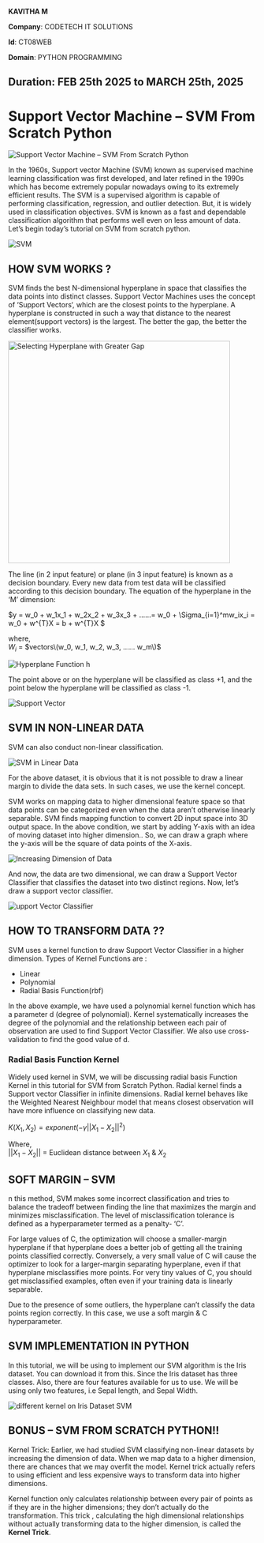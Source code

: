 **KAVITHA M**  

**Company**: CODETECH IT SOLUTIONS  

**Id**: CT08WEB

**Domain**: PYTHON PROGRAMMING 

**Duration**: FEB 25th 2025 to MARCH 25th, 2025
----

# Support Vector Machine – SVM From Scratch Python

![Support Vector Machine – SVM From Scratch Python](https://user-images.githubusercontent.com/40186859/186307013-a414ceb5-c413-47c8-8979-b5679160cc80.png)

In the 1960s, Support vector Machine (SVM) known as supervised machine learning classification was first developed, and later refined in the 1990s which has become extremely popular nowadays owing to its extremely efficient results. The SVM is a supervised algorithm is capable of performing classification, regression, and outlier detection. But, it is widely used in classification objectives. SVM is known as a fast and dependable classification algorithm that performs well even on less amount of data. Let’s begin today’s tutorial on SVM from scratch python.

![SVM](https://user-images.githubusercontent.com/40186859/186307570-c7c4c74f-c1ee-4b9a-bb27-c8bc84a740a7.png)

## HOW SVM WORKS ?

SVM finds the best N-dimensional hyperplane in space that classifies the data points into distinct classes. Support Vector Machines uses the concept of ‘Support Vectors‘, which are the closest points to the hyperplane. A hyperplane is constructed in such a way that distance to the nearest element(support vectors) is the largest. The better the gap, the better the classifier works.

<img src="https://user-images.githubusercontent.com/40186859/186307734-76e3ac6c-85de-45a3-9a43-be8da8d8cf7f.png" alt = "Selecting Hyperplane with Greater Gap" width="450">

The line (in 2 input feature) or plane (in 3 input feature) is known as a decision boundary. Every new data from test data will be classified according to this decision boundary. The equation of the hyperplane in the ‘M’ dimension:

$y = w_0 + w_1x_1 + w_2x_2 + w_3x_3 + ......= w_0 + \Sigma_{i=1}^mw_ix_i = w_0 + w^{T}X = b + w^{T}X $

where, <br>
$W_i$ = $vectors\(w_0, w_1, w_2, w_3, ...... w_m\)$

![Hyperplane Function h](https://user-images.githubusercontent.com/40186859/187906252-5809efe7-c7c6-4c51-877f-f4e1cb23d545.png)

The point above or on the hyperplane will be classified as class +1, and the point below the hyperplane will be classified as class -1.

![Support Vector](https://user-images.githubusercontent.com/40186859/187906410-defb5694-152e-4094-a25c-a6ad11b02c0e.png)

## SVM IN NON-LINEAR DATA

SVM can also conduct non-linear classification.

![SVM in Linear Data](https://user-images.githubusercontent.com/40186859/187906503-26558f78-7f0c-4837-9053-32fd2adc755c.png)

For the above dataset, it is obvious that it is not possible to draw a linear margin to divide the data sets. In such cases, we use the kernel concept.

SVM works on mapping data to higher dimensional feature space so that data points can be categorized even when the data aren’t otherwise linearly separable. SVM finds mapping function to convert 2D input space into 3D output space. In the above condition, we start by adding Y-axis with an idea of moving dataset into higher dimension.. So, we can draw a graph where the y-axis will be the square of data points of the X-axis.

![Increasing Dimension of Data](https://user-images.githubusercontent.com/40186859/187906570-1ca7370d-3065-4345-a58d-0c65a0c05b15.png)

And now, the data are two dimensional, we can draw a Support Vector Classifier that classifies the dataset into two distinct regions. Now, let’s draw a support vector classifier.

![upport Vector Classifier](https://user-images.githubusercontent.com/40186859/187906664-46375425-a7f2-4a4e-86cb-0a9c6fdba9cf.png)


## HOW TO TRANSFORM DATA ??

SVM uses a kernel function to draw Support Vector Classifier in a higher dimension. Types of Kernel Functions are :

- Linear
- Polynomial
- Radial Basis Function(rbf)

In the above example, we have used a polynomial kernel function which has a parameter d (degree of polynomial). Kernel systematically increases the degree of the polynomial and the relationship between each pair of observation are used to find Support Vector Classifier. We also use cross-validation to find the good value of d.

### Radial Basis Function Kernel

Widely used kernel in SVM, we will be discussing radial basis Function Kernel in this tutorial for SVM from Scratch Python. Radial kernel finds a Support vector Classifier in infinite dimensions. Radial kernel behaves like the Weighted Nearest Neighbour model that means closest observation will have more influence on classifying new data.

$K(X_1, X_2) = exponent(-\gamma||X_1 - X_2||^2)$

Where, <br>
$||X_1 - X_2||$ = Euclidean distance between $X_1$ & $X_2$

## SOFT MARGIN – SVM
n this method, SVM makes some incorrect classification and tries to balance the tradeoff between finding the line that maximizes the margin and minimizes misclassification. The level of misclassification tolerance is defined as a hyperparameter termed as a penalty- ‘C’.

For large values of C, the optimization will choose a smaller-margin hyperplane if that hyperplane does a better job of getting all the training points classified correctly. Conversely, a very small value of C will cause the optimizer to look for a larger-margin separating hyperplane, even if that hyperplane misclassifies more points. For very tiny values of C, you should get misclassified examples, often even if your training data is linearly separable.

Due to the presence of some outliers, the hyperplane can’t classify the data points region correctly. In this case, we use a soft margin & C hyperparameter.

## SVM IMPLEMENTATION IN PYTHON
In this tutorial, we will be using to implement our SVM algorithm is the Iris dataset. You can download it from this. Since the Iris dataset has three classes. Also, there are four features available for us to use. We will be using only two features, i.e Sepal length, and Sepal Width.

![different kernel on Iris Dataset SVM](https://user-images.githubusercontent.com/40186859/187913255-110ac430-d9d6-4534-a014-22f8a5ecfa00.png)

## BONUS – SVM FROM SCRATCH PYTHON!!
Kernel Trick: Earlier, we had studied SVM classifying non-linear datasets by increasing the dimension of data. When we map data to a higher dimension, there are chances that we may overfit the model. Kernel trick actually refers to using efficient and less expensive ways to transform data into higher dimensions.

Kernel function only calculates relationship between every pair of points as if they are in the higher dimensions; they don’t actually do the transformation. This trick , calculating the high dimensional relationships without actually transforming data to the higher dimension, is called the **Kernel Trick**.
